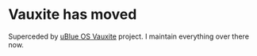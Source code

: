 # Vauxite has moved

Superceded by [uBlue OS Vauxite](https://github.com/ublue-os/vauxite) project. I maintain everything over there now.
